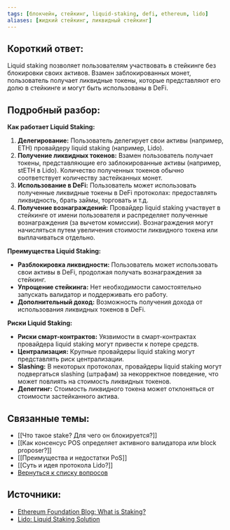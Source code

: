 ```yaml
---
tags: [блокчейн, стейкинг, liquid-staking, defi, ethereum, lido]
aliases: [жидкий стейкинг, ликвидный стейкинг]
---
```

## Короткий ответ:

Liquid staking позволяет пользователям участвовать в стейкинге без блокировки своих активов. Взамен заблокированных монет, пользователь получает ликвидные токены, которые представляют его долю в стейкинге и могут быть использованы в DeFi.

## Подробный разбор:

**Как работает Liquid Staking:**

1. **Делегирование:** Пользователь делегирует свои активы (например, ETH) провайдеру liquid staking (например, Lido).
2. **Получение ликвидных токенов:** Взамен пользователь получает токены, представляющие его заблокированные активы (например, stETH в Lido).  Количество полученных токенов обычно соответствует количеству застейканных монет.
3. **Использование в DeFi:**  Пользователь может использовать полученные ликвидные токены в DeFi протоколах:  предоставлять ликвидность, брать займы, торговать и т.д.
4. **Получение вознаграждений:** Провайдер liquid staking участвует в стейкинге от имени пользователя и распределяет полученные вознаграждения (за вычетом комиссии).  Вознаграждения могут начисляться путем увеличения стоимости ликвидного токена или выплачиваться отдельно.


**Преимущества Liquid Staking:**

* **Разблокировка ликвидности:**  Пользователь может использовать свои активы в DeFi, продолжая получать вознаграждения за стейкинг.
* **Упрощение стейкинга:** Нет необходимости самостоятельно запускать валидатор и поддерживать его работу.
* **Дополнительный доход:** Возможность получения дохода от использования ликвидных токенов в DeFi.

**Риски Liquid Staking:**

* **Риски смарт-контрактов:** Уязвимости в смарт-контрактах провайдера liquid staking могут привести к потере средств.
* **Централизация:**  Крупные провайдеры liquid staking могут представлять риск централизации.
* **Slashing:** В некоторых протоколах,  провайдеры liquid staking могут подвергаться slashing (штрафам) за некорректное поведение, что может повлиять на стоимость ликвидных токенов.  
* **Депеггинг:**  Стоимость ликвидного токена может отклоняться от стоимости застейканного актива.


## Связанные темы:

* [[Что такое stake? Для чего он блокируется?]]
* [[Как консенсус POS определяет активного валидатора  или block proposer?]]
* [[Преимущества и недостатки PoS]]
* [[Суть и идея протокола Lido?]]
* [Вернуться к списку вопросов](3.%20Список%20вопросов)


## Источники:

* [Ethereum Foundation Blog: What is Staking?](https://ethereum.org/en/staking/)
* [Lido: Liquid Staking Solution](https://lido.fi/)